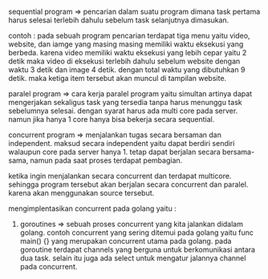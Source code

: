 sequential program
=> pencarian dalam suatu program dimana task pertama harus selesai terlebih dahulu sebelum task selanjutnya dimasukan. 

contoh :
pada sebuah program pencarian terdapat tiga menu yaitu video, website, dan iamge yang masing masing memiliki waktu eksekusi yang berbeda.
karena video memiliki waktu eksekusi yang lebih cepar yaitu 2 detik maka video di eksekusi terlebih dahulu sebelum website dengan waktu 3 detik dan image 4 detik. 
dengan total waktu yang dibutuhkan 9 detik. maka ketiga item tersebut akan muncul di tampilan website. 

paralel program 
=> cara kerja paralel program yaitu simultan artinya dapat mengerjakan sekaligus task yang tersedia tanpa harus menunggu task sebelumnya selesai.
dengan syarat harus ada multi core pada server. namun jika hanya 1 core hanya bisa bekerja secara sequential.  

concurrent program
=> menjalankan tugas secara bersaman dan independent.
maksud secara independent yaitu dapat berdiri sendiri walaupun core pada server hanya 1. tetap dapat berjalan secara bersama-sama, namun pada
saat proses terdapat pembagian.

ketika ingin menjalankan secara concurrent dan terdapat multicore. sehingga program tersebut akan berjalan secara concurrent dan paralel.
karena akan menggunakan source tersebut. 

mengimplentasikan concurrent pada golang yaitu :

1. goroutines
=> sebuah proses concurrent yang kita jalankan didalam golang. 
contoh concurrent yang sering ditemui pada golang yaitu func main() {} yang merupakan concurrent utama pada golang. 
pada goroutine terdapat channels yang berguna untuk berkomunikasi antara dua task. 
selain itu juga ada select untuk mengatur jalannya channel pada concurrent. 
 
